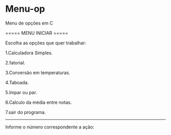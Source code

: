 # Menu-op
Menu de opções em C


===== MENU INICIAR =====

Escolha as opções que quer trabalhar: 

1.Calculadora Simples.

2.fatorial.

3.Conversão em temperaturas.

4.Taboada.

5.Impar ou par.

6.Calculo da média entre notas.

7.sair do programa.

-------------------------
Informe o número correspondente a ação:
